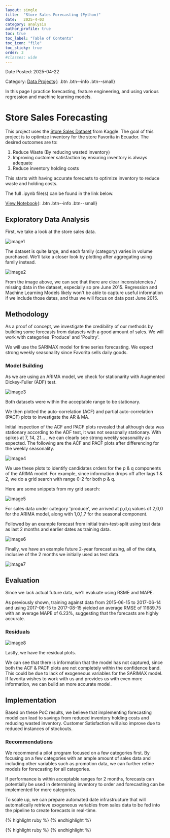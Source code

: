 ```yaml
---
layout: single
title:  "Store Sales Forecasting (Python)"
date:   2025-4-03
category: analysis
author_profile: true
toc: true
toc_label: "Table of Contents"
toc_icon: "file"
toc_sticky: true
order: 3
#classes: wide
---
```


Date Posted: 2025-04-22

Category: [Data Projects](https://meng-kiat.github.io/analysis/){: .btn .btn--info .btn--small}

In this page I practice forecasting, feature engineering, and using various regression and machine learning models.

# Store Sales Forecasting

This project uses the [Store Sales Dataset](https://www.kaggle.com/competitions/store-sales-time-series-forecasting)  from Kaggle. The goal of this project is to optimize inventory for the store Favorita in Ecuador. The desired outcomes are to:

1.	Reduce Waste (By reducing wasted inventory)
2.	Improving customer satisfaction by ensuring inventory is always adequate
3.	Reduce inventory holding costs

This starts with having accurate forecasts to optimize inventory to reduce waste and holding costs. 

The full .ipynb file(s) can be found in the link below.

[View Notebook](https://github.com/meng-kiat/My-jupyter-notebooks/blob/main/Sales%20Forecasting%20SARIMAX-Final.ipynb){: .btn .btn--info .btn--small}

## Exploratory Data Analysis

First, we take a look at the store sales data.

![image1](/assets/images/forecasting/one_1.png)

The dataset is quite large, and each family (category) varies in volume purchased. We'll take a closer look by plotting after aggregating using family instead.

![image2](/assets/images/forecasting/one_2.png)

From the image above, we can see that there are clear inconsistencies / missing data in the dataset, especially so pre June 2015. Regression and Machine Learning Models likely won't be able to capture useful information if we include those dates, and thus we will focus on data post June 2015.

## Methodology

As a proof of concept, we investigate the credibility of our methods by building some forecasts from datasets with a good amount of sales. We will work with categories 'Produce' and 'Poultry'.

We will use the SARIMAX model for time series forecasting. We expect strong weekly seasonality since Favorita sells daily goods.

### Model Building

As we are using an ARIMA model, we check for stationarity with Augmented Dickey-Fuller (ADF) test. 

![image3](/assets/images/forecasting/one_3.png)

Both datasets were within the acceptable range to be stationary.

We then plotted the auto-correlation (ACF) and partial auto-correlation (PACF) plots to investigate the AR & MA. 

Initial inspection of the ACF and PACF plots revealed that although data was stationary according to the ADF test, it was not seasonally stationary. With spikes at 7, 14, 21... , we can clearly see strong weekly seasonality as expected. The following are the ACF and PACF plots after differencing for the weekly seasonality.

![image4](/assets/images/forecasting/one_4.png)

We use these plots to identify candidates orders for the p & q components of the ARIMA model. For example, since information drops off after lags 1 & 2, we do a grid search with range 0-2 for both p & q.

Here are some snippets from my grid search:

![image5](/assets/images/forecasting/one_5.jpg)

For sales data under category 'produce', we arrived at p,d,q values of 2,0,0 for the ARIMA model, along with 1,0,1,7 for the seasonal component.

Followed by an example forecast from initial train-test-split using test data as last 2 months and earlier dates as training data.

![image6](/assets/images/forecasting/one_6z.png)

Finally, we have an example future 2-year forecast using, all of the data, inclusive of the 2 months we initially used as test data.

![image7](/assets/images/forecasting/one_7.png)

## Evaluation

Since we lack actual future data, we'll evaluate using RSME and MAPE.

As previously shown, training against data from 2015-06-15 to 2017-06-14 and using 2017-06-15 to 2017-08-15 yielded an average RMSE of 11689.75 with an average MAPE of 6.23%, suggesting that the forecasts are highly accurate.

### Residuals

![image8](/assets/images/forecasting/one_8.png)

Lastly, we have the residual plots. 

We can see that there is information that the model has not captured, since both the ACF & PACF plots are not completely within the confidence band. This could be due to lack of exogeneous variables for the SARIMAX model. If favorita wishes to work with us and provides us with even more information, we can build an more accurate model.

## Implementation

Based on these PoC results, we believe that implementing forecasting model can lead to savings from reduced inventory holding costs and reducing wasted inventory. Customer Satisfaction will also improve due to reduced instances of stockouts.

### Recommendations

We recommend a pilot program focused on a few categories first. By focusing on a few categories with an ample amount of sales data and including other variables such as promotion data, we can further refine models for forecasting for all categories.

If performance is within acceptable ranges for 2 months, forecasts can potentially be used in determining inventory to order and forecasting can be implemented for more categories.

To scale up, we can prepare automated date infrastructure that will automatically retrieve exogeneous variables from sales data to be fed into the pipeline to create forecasts in real-time.

{% highlight ruby %}
{% endhighlight %}

{% highlight ruby %}
{% endhighlight %}